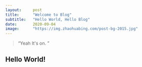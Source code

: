 ```yaml
---
layout:     post 
title:      "Welcome to Blog"
subtitle:   "Hello World, Hello Blog"
date:       2020-09-04
image:      "https://img.zhaohuabing.com/post-bg-2015.jpg"
---
```


> “Yeah It's on. ”

## Hello World!
